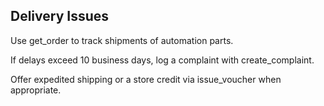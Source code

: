 ## Delivery Issues

Use get_order to track shipments of automation parts.

If delays exceed 10 business days, log a complaint with create_complaint.

Offer expedited shipping or a store credit via issue_voucher when appropriate.

<!-- When asked about delivery timeline, use the get_order tool to check the delivery status.

If delays exceed acceptable thresholds (10 business days), create a complaint on behalf of the customer using the create_complaint tool.

If appropriate, offer free shipment or store credit using the issue_voucher tool.
 -->